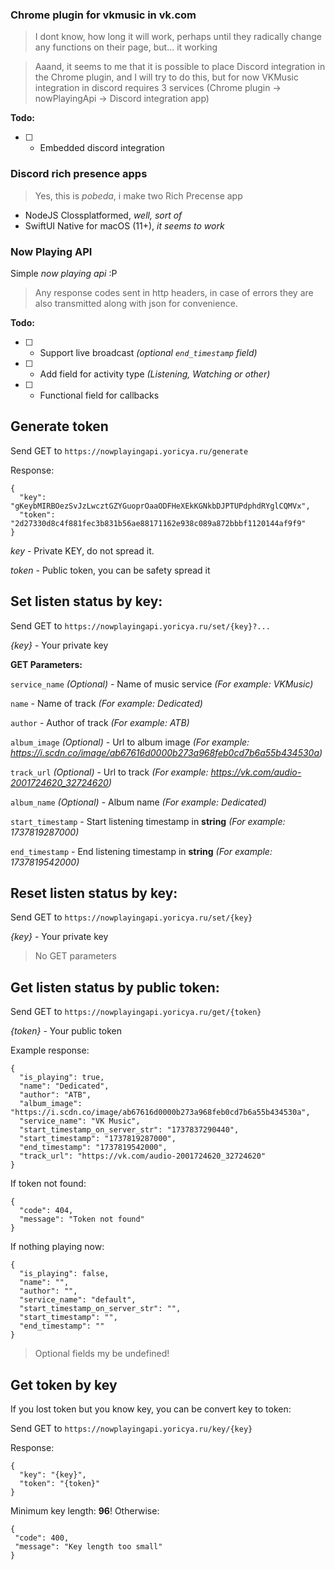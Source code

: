 ### Chrome plugin for vkmusic in vk.com
> I dont know, how long it will work, perhaps until they radically change any functions on their page, but... it working

> Aaand, it seems to me that it is possible to place Discord integration in the Chrome plugin, and I will try to do this, but for now VKMusic integration in discord requires 3 services (Chrome plugin -> nowPlayingApi -> Discord integration app)

__Todo:__

 - [ ] - Embedded discord integration

### Discord rich presence apps
> Yes, this is _pobeda_, i make two Rich Precense app
 - NodeJS Clossplatformed, _well, sort of_
 - SwiftUI Native for macOS (11+), _it seems to work_

### Now Playing API
Simple _now playing api_ :P

> Any response codes sent in http headers, in case of errors they are also transmitted along with json for convenience.

__Todo:__

 - [ ] - Support live broadcast _(optional `end_timestamp` field)_
 - [ ] - Add field for activity type _(Listening, Watching or other)_
 - [ ] - Functional field for callbacks
## Generate token

Send GET to `https://nowplayingapi.yoricya.ru/generate`

Response:
```
{
  "key": "gKeybMIRBOezSvJzLwcztGZYGuoprOaaODFHeXEkKGNkbDJPTUPdphdRYglCQMVx",
  "token": "2d27330d8c4f881fec3b831b56ae88171162e938c089a872bbbf1120144af9f9"
}
```

_key_ - Private KEY, do not spread it.

_token_ - Public token, you can be safety spread it

## Set listen status by key:

Send GET to `https://nowplayingapi.yoricya.ru/set/{key}?...`

_{key}_ - Your private key

__GET Parameters:__

`service_name` _(Optional)_ - Name of music service _(For example: VKMusic)_

`name` - Name of track _(For example: Dedicated)_

`author` - Author of track _(For example: ATB)_

`album_image` _(Optional)_  - Url to album image _(For example: https://i.scdn.co/image/ab67616d0000b273a968feb0cd7b6a55b434530a)_

`track_url` _(Optional)_  - Url to track _(For example: https://vk.com/audio-2001724620_32724620)_

`album_name` _(Optional)_  - Album name _(For example: Dedicated)_

`start_timestamp` - Start listening timestamp in __string__ _(For example: 1737819287000)_

`end_timestamp` - End listening timestamp in __string__ _(For example: 1737819542000)_

## Reset listen status by key:

Send GET to `https://nowplayingapi.yoricya.ru/set/{key}`

_{key}_ - Your private key

> No GET parameters

## Get listen status by public token:

Send GET to `https://nowplayingapi.yoricya.ru/get/{token}`

_{token}_ - Your public token

Example response:
```
{
  "is_playing": true,
  "name": "Dedicated",
  "author": "ATB",
  "album_image": "https://i.scdn.co/image/ab67616d0000b273a968feb0cd7b6a55b434530a",
  "service_name": "VK Music",
  "start_timestamp_on_server_str": "1737837290440",
  "start_timestamp": "1737819287000",
  "end_timestamp": "1737819542000",
  "track_url": "https://vk.com/audio-2001724620_32724620"
}
```

If token not found:
```
{
  "code": 404,
  "message": "Token not found"
}
```

If nothing playing now:
```
{
  "is_playing": false,
  "name": "",
  "author": "",
  "service_name": "default",
  "start_timestamp_on_server_str": "",
  "start_timestamp": "",
  "end_timestamp": ""
}
```

> Optional fields my be undefined!

## Get token by key
If you lost token but you know key, you can be convert key to token:

Send GET to `https://nowplayingapi.yoricya.ru/key/{key}`

Response:
```
{
  "key": "{key}",
  "token": "{token}"
}
```

Minimum key length: __96__! Otherwise:
```
{
 "code": 400,
 "message": "Key length too small"
}
```
